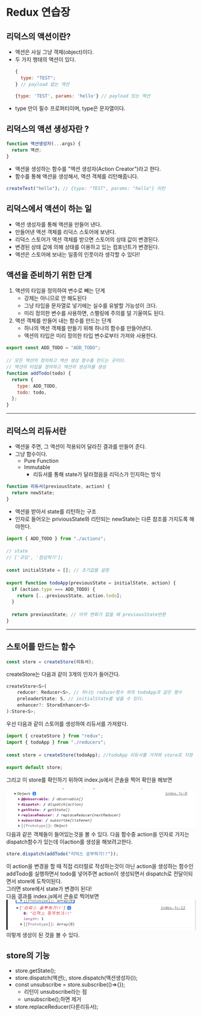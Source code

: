 # Redux 연습장

## 리덕스의 액션이란?

- 액션은 사실 그냥 객체(object)이다.
- 두 가지 행태의 액션이 있다.
  ```js
  {
    type: "TEST";
  } // payload 없는 액션
  ```
  ```js
  {type: 'TEST', params: 'hello'} // payload 있는 액션
  ```
- type 만이 필수 프로퍼티이며, type은 문자열이다.

## 리덕스의 액션 생성자란 ?

```js
function 액션생성자(...args) {
  return 액션;
}
```

- 액션을 생성하는 함수를 "액션 생성자(Action Creator")라고 한다.
- 함수를 통해 액션을 생성해서, 액션 객체를 리턴해줍니다.

```js
createTest("hello"); // {type: "TEST", params: "hello"} 리턴
```

## 리덕스에서 액션이 하는 일

- 액션 생성자를 통해 액션을 만들어 낸다.
- 만들어낸 액션 객체를 리덕스 스토어에 보낸다.
- 리덕스 스토어가 액션 객체를 받으면 스토어의 상태 값이 변경된다.
- 변경된 상태 값에 의해 상태를 이용하고 있는 컴포넌트가 변경된다.
- 액션은 스토어에 보내는 일종의 인풋이라 생각할 수 있다!!

## 액션을 준비하기 위한 단계

1. 액션의 타입을 정의하여 변수로 빼는 단계
   - 강제는 아니므로 안 해도된다
   - 그냥 타입을 문자열로 넣기에는 실수를 유발할 가능성이 크다.
   - 미리 정의한 변수를 사용하면, 스펠링에 주의를 덜 기울여도 된다.
2. 액션 객체를 만들어 내는 함수를 만드는 단계
   - 하나의 액션 객체를 만들기 위해 하나의 함수를 만들어낸다.
   - 액션의 타입은 미리 정의한 타입 변수로부터 가져와 사용한다.

```js
export const ADD_TODO = "ADD_TODO";

// 모든 액션의 정의하고 액션 생성 함수를 만드는 곳이다.
// 액션의 타입을 정의하고 액션의 생성자를 생성
function addTodo(todo) {
  return {
    type: ADD_TODO,
    todo: todo,
  };
}
```

<hr/>

## 리덕스의 리듀서란

- 액션을 주면, 그 액션이 적용되어 달라진 결과를 만들어 준다.
- 그냥 함수이다.
  - Pure Function
  - Immutable
    - 리듀서를 통해 state가 달라졌음을 리덕스가 인지하는 방식

```js
function 리듀서(previousState, action) {
  return newState;
}
```

- 액션을 받아서 state를 리턴하는 구조
- 인자로 들어오는 priviousState와 리턴되는 newState는 다른 참조를 가지도록 해야한다.

```js
import { ADD_TODO } from "./actions";

// state
// ['코딩', '점심먹기'];

const initialState = []; // 초기값을 설정

export function todoApp(previousState = initialState, action) {
  if (action.type === ADD_TODO) {
    return [...previousState, action.todo];
  }

  return previousState; // 아무 변화가 없을 때 previousState반환
}
```

<hr />

## 스토어를 만드는 함수

```js
const store = createStore(리듀서);
```

createStore는 다음과 같이 3개의 인자가 들어간다.

```js
createStore<S>(
    reducer: Reducer<S>, // 하나는 reducer함수 위의 todoApp과 같은 함수
    preloaderState: S, // initialState를 넣을 수 있다.
    enhancer?: StoreEnhancer<S>
):Store<S>;
```

우선 다음과 같이 스토어를 생성하여 리듀서를 가져왔다.

```js
import { createStore } from "redux";
import { todoApp } from "./reducers";

const store = createStore(todoApp); //todoApp 리듀서를 가져와 store로 지정

export default store;
```

그리고 이 store를 확인하기 위하여 index.js에서 콘솔을 찍어 확인을 해보면

![](./src/Md/img/store_console.png)
다음과 같은 객체들이 들어있는것을 볼 수 있다.
다음 함수중 action을 인자로 가지는 dispatch함수가 있는데 이action를 생성을 해보려고한다.

```js
store.dispatch(addTodo("리덕스 공부하기!!"));
```

이 action을 변경을 할 때 직접 리터럴로 작성하는것이 아닌 action을 생성하는 함수인 addTodo를 실행하면서 todo를 넣어주면 action이 생성되면서 dispatch로 전달이되면서 store에 도착이된다.  
그러면 store에서 state가 변경이 된다!  
다음 결과를 index.js에서 콘솔로 찍어보면
![](src/Md/img/createAction.png)
이렇게 생성이 된 것을 볼 수 있다.

## store의 기능

- store.getState();
- store.dispatch(액션);, store.dispatch(액션생성자());
- const unsubscribe = store.subscribe(()=>{});
  - 리턴이 unsubscribe라는 점
  - unsubscribe();하면 제거
- store.replaceReducer(다른리듀서);
